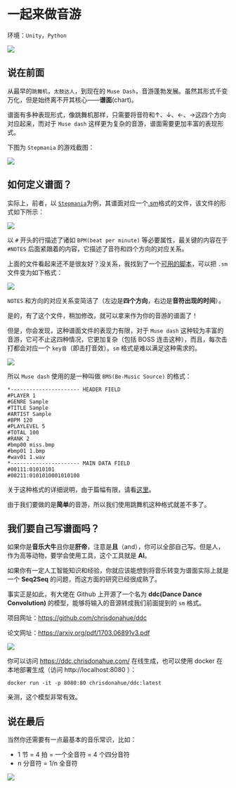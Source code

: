 # 一起来做音游

环境：`Unity`，`Python`

![](imgs/process.svg)

## 说在前面

从最早的`跳舞机`，`太鼓达人`，到现在的 `Muse Dash`，音游蓬勃发展。虽然其形式千变万化，但是始终离不开其核心——**谱面**(chart)。

谱面有多种表现形式，像跳舞机那样，只需要将音符和↑、↓、←、→这四个方向对应起来，而对于 `Muse dash` 这样更为复杂的音游，谱面需要更加丰富的表现形式。

下图为 `Stepmania` 的游戏截图：

![](imgs/stepmania.jpg)

## 如何定义谱面？

实际上，前者，以 [`Stepmania`](https://github.com/stepmania/stepmania)为例，其谱面对应一个[.sm](https://github.com/stepmania/stepmania/wiki/sm)格式的文件，该文件的形式如下所示：

![](imgs/sm.jpg)

以 `#` 开头的行描述了诸如 `BPM(beat per minute)` 等必要属性，最关键的内容在于 `#NOTES` 后面紧跟着的内容，它描述了音符和四个方向的对应关系。

上面的文件看起来还不是很友好？没关系，我找到了一个[可用的脚本](https://github.com/jhaco/SMFile_Parser)，可以把 `.sm` 文件变为如下格式：

![](imgs/sm_after_script.jpg)

`NOTES` 和方向的对应关系变简洁了（左边是**四个方向**，右边是**音符出现的时间**）。

是的，有了这个文件，稍加修改，就可以拿来作为你的音游的谱面了！

但是，你会发现，这种谱面文件的表现力有限，对于 `Muse dash` 这种较为丰富的音游，它可不止这四种情况，它更加复杂（包括 BOSS 连击这种），而且，每次击打都会对应一个 `key音`（即击打音效）。`sm` 格式是难以满足这种需求的。

![](imgs/muse_dash.jpg)

所以 `Muse dash` 使用的是一种叫做 `BMS(Be-Music Source)` 的格式：

```
*---------------------- HEADER FIELD
#PLAYER 1
#GENRE Sample
#TITLE Sample
#ARTIST Sample
#BPM 120
#PLAYLEVEL 5
#TOTAL 100
#RANK 2
#bmp00 miss.bmp
#bmp01 1.bmp
#wav01 1.wav
*---------------------- MAIN DATA FIELD
#00111:01010101
#00211:0101010001010100
```

关于这种格式的详细说明，由于篇幅有限，请看[这里](http://www.charatsoft.com/develop/otogema/page/04bms/bms.htm)。

由于我们要做的是**简单**的音游，所以我们使用跳舞机这种格式就差不多了。

## 我们要自己写谱面吗？

如果你是**音乐大牛**且你是**肝帝**，注意是**且**（and），你可以全部自己写。但是人，作为高等动物，要学会使用工具，这个工具就是 **AI**。

如果你有一定人工智能知识和经验，你就应该能想到将音乐转变为谱面实际上就是一个 **Seq2Seq** 的问题，而这方面的研究已经很成熟了。

事实正是如此，有大佬在 Github 上开源了一个名为 **ddc(Dance Dance Convolution)** 的模型，能够将输入的音源转成我们前面提到的 `sm` 格式。

项目网址：https://github.com/chrisdonahue/ddc

论文网址：https://arxiv.org/pdf/1703.06891v3.pdf

![](imgs/ddc.jpg)

你可以访问 https://ddc.chrisdonahue.com/ 在线生成，也可以使用 docker 在本地部署生成（访问 http://localhost:8080 ）：

```
docker run -it -p 8080:80 chrisdonahue/ddc:latest
```

亲测，这个模型非常有效。

## 说在最后

当然你还需要有一点最基本的音乐常识，比如：

+ 1 节 = 4 拍 = 一个全音符 = 4 个四分音符
+ n 分音符 = 1/n 全音符

![](imgs/note.jpg)
